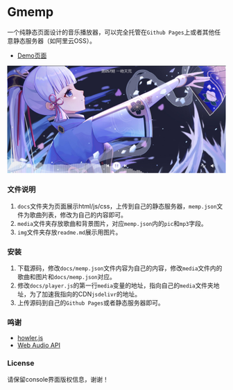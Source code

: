 # Gmemp

一个纯静态页面设计的音乐播放器，可以完全托管在`Github Pages`上或者其他任意静态服务器（如阿里云OSS）。

- [Demo页面](https://music.meekdai.com/)

![Gmemp](img/demo.jpg)

### 文件说明
1. `docs`文件夹为页面展示html/js/css，上传到自己的静态服务器，`memp.json`文件为歌曲列表，修改为自己的内容即可。
2. `media`文件夹存放歌曲和背景图片，对应`memp.json`内的`pic`和`mp3`字段。
3. `img`文件夹存放`readme.md`展示用图片。

### 安装
1. 下载源码，修改`docs/memp.json`文件内容为自己的内容，修改`media`文件内的歌曲和图片和`docs/memp.json`对应。
2. 修改`docs/player.js`的第一行`media`变量的地址，指向自己的`media`文件夹地址，为了加速我指向的CDN`jsdelivr`的地址。
3. 上传源码到自己的`Github Pages`或者静态服务器即可。

### 鸣谢
- [howler.js](https://github.com/goldfire/howler.js)
- [Web Audio API](https://developer.mozilla.org/en-US/docs/Web/API/Web_Audio_API/Visualizations_with_Web_Audio_API)


### License

请保留console界面版权信息，谢谢！
